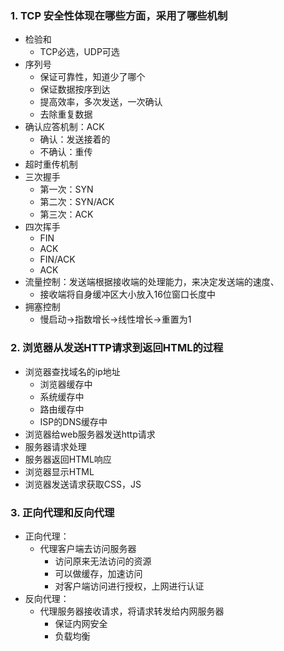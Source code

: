 ### 1. TCP 安全性体现在哪些方面，采用了哪些机制

- 检验和
  - TCP必选，UDP可选
- 序列号
  - 保证可靠性，知道少了哪个
  - 保证数据按序到达
  - 提高效率，多次发送，一次确认
  - 去除重复数据
- 确认应答机制：ACK
  - 确认：发送接着的
  - 不确认：重传
- 超时重传机制
- 三次握手
  - 第一次：SYN
  - 第二次：SYN/ACK
  - 第三次：ACK
- 四次挥手
  - FIN
  - ACK
  - FIN/ACK
  - ACK
- 流量控制：发送端根据接收端的处理能力，来决定发送端的速度、
  - 接收端将自身缓冲区大小放入16位窗口长度中
- 拥塞控制
  - 慢启动->指数增长->线性增长->重置为1

### 2. 浏览器从发送HTTP请求到返回HTML的过程

- 浏览器查找域名的ip地址
  - 浏览器缓存中
  - 系统缓存中
  - 路由缓存中
  - ISP的DNS缓存中
- 浏览器给web服务器发送http请求
- 服务器请求处理
- 服务器返回HTML响应
- 浏览器显示HTML
- 浏览器发送请求获取CSS，JS

### 3. 正向代理和反向代理

- 正向代理：
  - 代理客户端去访问服务器
    - 访问原来无法访问的资源
    - 可以做缓存，加速访问
    - 对客户端访问进行授权，上网进行认证
- 反向代理：
  - 代理服务器接收请求，将请求转发给内网服务器
    - 保证内网安全
    - 负载均衡